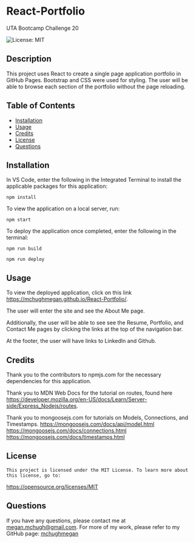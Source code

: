 # React-Portfolio
UTA Bootcamp Challenge 20

![License: MIT](https://img.shields.io/badge/License-MIT-yellow)

## Description

This project uses React to create a single page application portfolio in GitHub Pages. Bootstrap and CSS were used for styling. The user will be able to browse each section of the portfolio without the page reloading.

## Table of Contents

* [Installation](#installation)
* [Usage](#usage)
* [Credits](#credits)
* [License](#license)
* [Questions](#questions)

## Installation

In VS Code, enter the following in the Integrated Terminal to install the applicable packages for this application:

```
npm install
```
To view the application on a local server, run:
```
npm start
```
To deploy the application once completed, enter the following in the terminal:
```
npm run build
```
```
npm run deploy
```

## Usage

To view the deployed application, click on this link https://mchughmegan.github.io/React-Portfolio/.

The user will enter the site and see the About Me page. 

Additionally, the user will be able to see see the Resume, Portfolio, and Contact Me pages by clicking the links at the top of the navigation bar.

At the footer, the user will have links to LinkedIn and Github.

## Credits

Thank you to the contributors to npmjs.com for the necessary dependencies for this application.

Thank you to MDN Web Docs for the tutorial on routes, found here https://developer.mozilla.org/en-US/docs/Learn/Server-side/Express_Nodejs/routes.

Thank you to mongoosejs.com for tutorials on Models, Connections, and Timestamps.
https://mongoosejs.com/docs/api/model.html
https://mongoosejs.com/docs/connections.html
https://mongoosejs.com/docs/timestamps.html

## License
    
    This project is licensed under the MIT License. To learn more about this license, go to:
https://opensource.org/licenses/MIT 

## Questions

If you have any questions, please contact me at megan.mchugh@gmail.com.
For more of my work, please refer to my GitHub page:
[mchughmegan](https://github.com/mchughmegan/)

